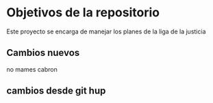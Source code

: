 # Objetivos de la repositorio

Este proyecto se encarga de manejar los planes de la liga de la justicia


## Cambios nuevos

no mames cabron 

## cambios desde git hup
